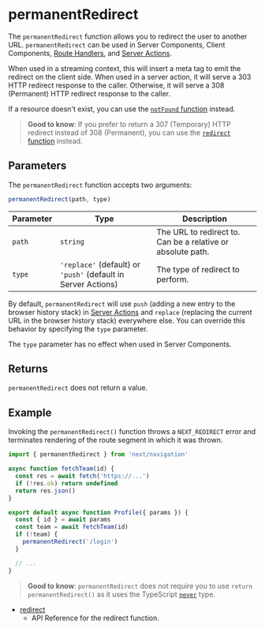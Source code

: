 # permanentRedirect

The `permanentRedirect` function allows you to redirect the user to another URL. `permanentRedirect` can be used in Server Components, Client Components, [Route Handlers](/docs/app/api-reference/file-conventions/route.md), and [Server Actions](/docs/app/getting-started/updating-data.md).

When used in a streaming context, this will insert a meta tag to emit the redirect on the client side. When used in a server action, it will serve a 303 HTTP redirect response to the caller. Otherwise, it will serve a 308 (Permanent) HTTP redirect response to the caller.

If a resource doesn't exist, you can use the [`notFound` function](/docs/app/api-reference/functions/not-found.md) instead.

> **Good to know**: If you prefer to return a 307 (Temporary) HTTP redirect instead of 308 (Permanent), you can use the [`redirect` function](/docs/app/api-reference/functions/redirect.md) instead.

## Parameters

The `permanentRedirect` function accepts two arguments:

```js
permanentRedirect(path, type)
```

| Parameter | Type                                                          | Description                                                 |
| --------- | ------------------------------------------------------------- | ----------------------------------------------------------- |
| `path`    | `string`                                                      | The URL to redirect to. Can be a relative or absolute path. |
| `type`    | `'replace'` (default) or `'push'` (default in Server Actions) | The type of redirect to perform.                            |

By default, `permanentRedirect` will use `push` (adding a new entry to the browser history stack) in [Server Actions](/docs/app/getting-started/updating-data.md) and `replace` (replacing the current URL in the browser history stack) everywhere else. You can override this behavior by specifying the `type` parameter.

The `type` parameter has no effect when used in Server Components.

## Returns

`permanentRedirect` does not return a value.

## Example

Invoking the `permanentRedirect()` function throws a `NEXT_REDIRECT` error and terminates rendering of the route segment in which it was thrown.

```jsx filename="app/team/[id]/page.js"
import { permanentRedirect } from 'next/navigation'

async function fetchTeam(id) {
  const res = await fetch('https://...')
  if (!res.ok) return undefined
  return res.json()
}

export default async function Profile({ params }) {
  const { id } = await params
  const team = await fetchTeam(id)
  if (!team) {
    permanentRedirect('/login')
  }

  // ...
}
```

> **Good to know**: `permanentRedirect` does not require you to use `return permanentRedirect()` as it uses the TypeScript [`never`](https://www.typescriptlang.org/docs/handbook/2/functions.html#never) type.

- [redirect](/docs/app/api-reference/functions/redirect.md)
  - API Reference for the redirect function.
